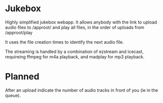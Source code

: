 Jukebox
=======

Highly simplified jukebox webapp. It allows anybody with the link to upload audio files to /approot/ and play all files, in the order of uploads from /approot/play

It uses the file creation times to identify the next audio file.

The streaming is handled by a combination of ezstream and icecast, requireing ffmpeg for m4a playback, and madplay for mp3 playback.


Planned
=======

After an upload indicate the number of audio tracks in front of you (ie in the queue).
